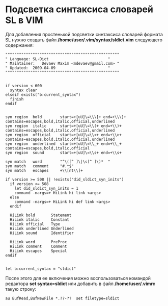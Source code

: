 # Подсветка синтаксиса словарей SL в VIM #

Для добавления простенькой подсветки синтаксиса словарей формата SL нужно создать файл **/home/user/.vim/syntax/sldict.vim** следующего содержания:
```
""""""""""""""""""""""""""""""""""""""""""""""""""
" Language:	SL-Dict                          "
" Maintainer:	Devaev Maxim <mdevaev@gmail.com> "
" Updated:	2009-04-09                       "
""""""""""""""""""""""""""""""""""""""""""""""""""


if version < 600
  syntax clear
elseif exists("b:current_syntax")
  finish
endif


syn region	bold		start=+[uU]\=\\\[+ end=+\\\]+ contains=escapes,bold,italic,official,underlined
syn region	italic		start=+[uU]\=\\(+ end=+\\)+ contains=escapes,bold,italic,official,underlined
syn region	official	start=+[uU]\=\\<+ end=+\\>+ contains=escapes,bold,italic,official,underlined
syn region	underlined	start=+[uU]\=\\_+ end=+\\_+ contains=escapes,bold,italic,official
syn region	sound		start=+[uU]\=\\s+ end=+\\s+

syn match	word		"^\([^ ]\|\s[^ ]\)*  "
syn match	comment		"#.*$"
syn match	escapes		+\\[nt\\]+

if version >= 508 || !exists("did_sldict_syn_inits")
  if version <= 508
    let did_sldict_syn_inits = 1
    command -nargs=+ HiLink hi link <args>
  else
    command -nargs=+ HiLink hi def link <args>
  endif

  HiLink bold		Statement
  HiLink italic		Constant
  HiLink official	Type
  HiLink underlined	Underlined
  HiLink sound		Identifier

  HiLink word		PreProc
  HiLink comment	Comment
  HiLink escapes	Special
endif


let b:current_syntax = "sldict"
```

После этого для ее включения можно воспользоваться командой редактора **set syntax=sldict** или добавить в файл **/home/user/.vimrc** такую строку:
```
au BufRead,BufNewFile *.??-??  set filetype=sldict
```